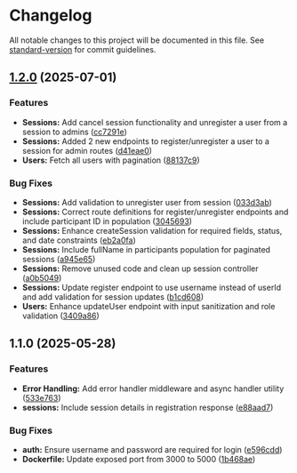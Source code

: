 # Changelog

All notable changes to this project will be documented in this file. See [standard-version](https://github.com/conventional-changelog/standard-version) for commit guidelines.

## [1.2.0](https://github.com/kobihanoch/pilatesapp-backend/compare/v1.1.0...v1.2.0) (2025-07-01)


### Features

* **Sessions:** Add cancel session functionality and unregister a user from a session to admins ([cc7291e](https://github.com/kobihanoch/pilatesapp-backend/commit/cc7291e6934a44de49b8c0fdeaefde01b7107d8d))
* **Sessions:** Added 2 new endpoints to register/unregister a user to a session for admin routes ([d41eae0](https://github.com/kobihanoch/pilatesapp-backend/commit/d41eae03cbab34dd43f668da5788e9382b8346b6))
* **Users:** Fetch all users with pagination ([88137c9](https://github.com/kobihanoch/pilatesapp-backend/commit/88137c94083cc7deba95b9c5cfeee2b51d77aaa9))


### Bug Fixes

* **Sessions:** Add validation to unregister user from session ([033d3ab](https://github.com/kobihanoch/pilatesapp-backend/commit/033d3ab9f207eb2fce2e3a39f55ba7a883813b89))
* **Sessions:** Correct route definitions for register/unregister endpoints and include participant ID in population ([3045693](https://github.com/kobihanoch/pilatesapp-backend/commit/3045693c331bc87b49525fddfa729f9e4a0bd9ea))
* **Sessions:** Enhance createSession validation for required fields, status, and date constraints ([eb2a0fa](https://github.com/kobihanoch/pilatesapp-backend/commit/eb2a0faeecceab7926a1e6d4b2ad9d7899500556))
* **Sessions:** Include fullName in participants population for paginated sessions ([a945e65](https://github.com/kobihanoch/pilatesapp-backend/commit/a945e650d547878bef4626b0c546b31720e6c9cf))
* **Sessions:** Remove unused code and clean up session controller ([a0b5049](https://github.com/kobihanoch/pilatesapp-backend/commit/a0b504912a8fcf9772e5486be2b2ca6a8f9f5bf2))
* **Sessions:** Update register endpoint to use username instead of userId and add validation for session updates ([b1cd608](https://github.com/kobihanoch/pilatesapp-backend/commit/b1cd608e522087fe7283466720952d90e1ad15ff))
* **Users:** Enhance updateUser endpoint with input sanitization and role validation ([3409a86](https://github.com/kobihanoch/pilatesapp-backend/commit/3409a86bd1153b12abeddf557838eed4140f0acb))

## 1.1.0 (2025-05-28)


### Features

* **Error Handling:** Add error handler middleware and async handler utility ([533e763](https://github.com/kobihanoch/pilatesapp-backend/commit/533e763dae352ef71f96c3c6b31d003f3eb632b5))
* **sessions:** Include session details in registration response ([e88aad7](https://github.com/kobihanoch/pilatesapp-backend/commit/e88aad769685613be5b709c7eca28bb00ee052b2))


### Bug Fixes

* **auth:** Ensure username and password are required for login ([e596cdd](https://github.com/kobihanoch/pilatesapp-backend/commit/e596cdd8dff2942bec56141505fa1524df9e2301))
* **Dockerfile:** Update exposed port from 3000 to 5000 ([1b468ae](https://github.com/kobihanoch/pilatesapp-backend/commit/1b468aec94382b69a24008803cbad31225c6d12d))

